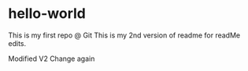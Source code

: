 # hello-world
This is my first repo @ Git
This is my 2nd version of readme for readMe edits. 

Modified V2
Change again 
